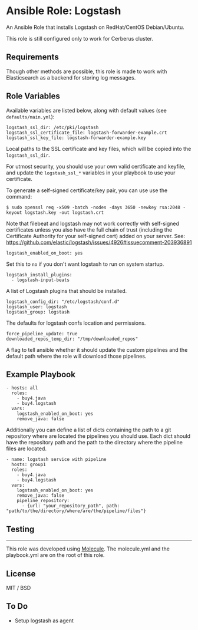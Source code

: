 # Ansible Role: Logstash

An Ansible Role that installs Logstash on RedHat/CentOS Debian/Ubuntu.

This role is still configured only to work for Cerberus cluster.

## Requirements

Though other methods are possible, this role is made to work with Elasticsearch as a backend for storing log messages.

## Role Variables

Available variables are listed below, along with default values (see `defaults/main.yml`):

    logstash_ssl_dir: /etc/pki/logstash
    logstash_ssl_certificate_file: logstash-forwarder-example.crt
    logstash_ssl_key_file: logstash-forwarder-example.key

Local paths to the SSL certificate and key files, which will be copied into the `logstash_ssl_dir`.

For utmost security, you should use your own valid certificate and keyfile, and update the `logstash_ssl_*` variables in your playbook to use your certificate.

To generate a self-signed certificate/key pair, you can use use the command:

    $ sudo openssl req -x509 -batch -nodes -days 3650 -newkey rsa:2048 -keyout logstash.key -out logstash.crt

Note that filebeat and logstash may not work correctly with self-signed certificates unless you also have the full chain of trust (including the Certificate Authority for your self-signed cert) added on your server. See: https://github.com/elastic/logstash/issues/4926#issuecomment-203936891

    logstash_enabled_on_boot: yes

Set this to `no` if you don't want logstash to run on system startup.

    logstash_install_plugins:
      - logstash-input-beats

A list of Logstash plugins that should be installed.

    logstash_config_dir: "/etc/logstash/conf.d"
    logstash_user: logstash
    logstash_group: logstash

The defaults for logstash confs location and permissions.

    force_pipeline_update: true
    downloaded_repos_temp_dir: "/tmp/downloaded_repos"

A flag to tell ansible whether it should update the custom pipelines and the default path where the role will download those pipelines.

## Example Playbook

    - hosts: all
      roles:
        - buy4.java
        - buy4.logstash
      vars:
        logstash_enabled_on_boot: yes
        remove_java: false

Additionally you can define a list of dicts containing the path to a git repository where are located the pipelines you should use. Each dict should have the repository path and the path to the directory where the pipeline files are located.

    - name: logstash service with pipeline
      hosts: group1
      roles:
        - buy4.java
        - buy4.logstash
      vars:
        logstash_enabled_on_boot: yes
        remove_java: false
        pipeline_repository:
          - {url: "your_repository_path", path: "path/to/the/directory/where/are/the/pipeline/files"}

## Testing
-------------

This role was developed using [Molecule](https://molecule.readthedocs.io).
The molecule.yml and the playbook.yml are on the root of this role.

## License

MIT / BSD

## To Do
  - Setup logstash as agent
